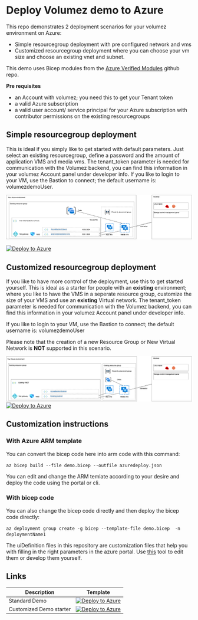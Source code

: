 # Deploy Volumez demo to Azure

This repo demonstrates 2 deployment scenarios for your volumez environment on Azure:
- Simple resourcegroup deployment with pre configured network and vms
- Customized resourcegroup deployment where you can choose your vm size and choose an existing vnet and subnet.

This demo uses Bicep modules from the [Azure Verified Modules](https://github.com/Azure/bicep-registry-modules) github repo.

**Pre requisites**
- an Account with volumez; you need this to get your Tenant token
- a valid Azure subscription
- a valid user account/ service principal for your Azure subscription  with contributor permissions on the existing resourcegroups

## Simple resourcegroup deployment

This is ideal if you simply like to get started with default parameters. Just select an existing resourcegroup, define a password and the amount of application VMS and media vms. The tenant_token parameter is needed for communication with the Volumez backend, you can find this information in your volumez Account panel under developer info.
If you like to login to your VM, use the Bastion to connect; the default username is: volumezdemoUser.

![alt text](./documentation/standard.png)

[![Deploy to Azure](https://aka.ms/deploytoazurebutton)](https://portal.azure.com/#blade/Microsoft_Azure_CreateUIDef/CustomDeploymentBlade/uri/https%3A%2F%2Fraw.githubusercontent.com%2FVolumezTech%2Fvolumez%2Ffeature%2Fbicep-azure%2Fbicep%2Fazuredeploy.json/uiFormDefinitionUri/https%3A%2F%2Fraw.githubusercontent.com%2FVolumezTech%2Fvolumez%2Ffeature%2Fbicep-azure%2Fbicep%2Fportal-uidefinitions%2FuiDefinition.json)


## Customized resourcegroup deployment

If you like to have more control of the deployment, use this to get started yourself. This is ideal as a starter for people with an **existing** environment; where you like to have the VMS in a seperate resource group, customize the size of your VMS and use an **existing** Virtual network.  The tenant_token parameter is needed for communication with the Volumez backend, you can find this information in your volumez Account panel under developer info.

If you like to login to your VM, use the Bastion to connect; the default username is: volumezdemoUser

Please note that the creation of a new Resource Group or New Virtual Network is **NOT** supported in this scenario.

![alt text](./documentation/customized.png)
[![Deploy to Azure](https://aka.ms/deploytoazurebutton)](https://portal.azure.com/#blade/Microsoft_Azure_CreateUIDef/CustomDeploymentBlade/uri/https%3A%2F%2Fraw.githubusercontent.com%2FVolumezTech%2Fvolumez%2Ffeature%2Fbicep-azure%2Fbicep%2Fazuredeploy-custom.json/uiFormDefinitionUri/https%3A%2F%2Fraw.githubusercontent.com%2FVolumezTech%2Fvolumez%2Ffeature%2Fbicep-azure%2Fbicep%2Fportal-uidefinitions%2FuiDefinition-custom.json)

## Customization instructions

### With Azure ARM template

You can convert the bicep code here into arm code with this command:

```
az bicep build --file demo.bicep --outfile azuredeploy.json
```

You can edit and change the ARM temlate according to your desire and deploy the code using the portal or cli.

### With bicep code

You can also change the bicep code directly and then deploy the bicep code directly: 

```
az deployment group create -g bicep --template-file demo.bicep  -n deploymentName1
```

The uiDefinition files in this repository are customization files that help you with filling in the right parameters in the azure portal. Use [this](https://portal.azure.com/#view/Microsoft_Azure_CreateUIDef/FormSandboxBlade) tool to edit them or develop them yourself.

## Links

| Description | Template |
|---|---|
| Standard Demo |[![Deploy to Azure](https://aka.ms/deploytoazurebutton)](https://portal.azure.com/#blade/Microsoft_Azure_CreateUIDef/CustomDeploymentBlade/uri/https%3A%2F%2Fraw.githubusercontent.com%2FVolumezTech%2Fvolumez%2Ffeature%2Fbicep-azure%2Fbicep%2Fazuredeploy.json/uiFormDefinitionUri/https%3A%2F%2Fraw.githubusercontent.com%2FVolumezTech%2Fvolumez%2Ffeature%2Fbicep-azure%2Fbicep%2Fportal-uidefinitions%2FuiDefinition.json)|
| Customized Demo starter | [![Deploy to Azure](https://aka.ms/deploytoazurebutton)](https://portal.azure.com/#blade/Microsoft_Azure_CreateUIDef/CustomDeploymentBlade/uri/https%3A%2F%2Fraw.githubusercontent.com%2FVolumezTech%2Fvolumez%2Ffeature%2Fbicep-azure%2Fbicep%2Fazuredeploy-custom.json/uiFormDefinitionUri/https%3A%2F%2Fraw.githubusercontent.com%2FVolumezTech%2Fvolumez%2Ffeature%2Fbicep-azure%2Fbicep%2Fportal-uidefinitions%2FuiDefinition-custom.json)|
